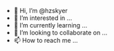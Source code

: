 - 👋 Hi, I’m @hzskyer
- 👀 I’m interested in ...
- 🌱 I’m currently learning ...
- 💞️ I’m looking to collaborate on ...
- 📫 How to reach me ...

<!---
hzskyer/hzskyer is a ✨ special ✨ repository because its `README.md` (this file) appears on your GitHub profile.
You can click the Preview link to take a look at your changes.
--->
